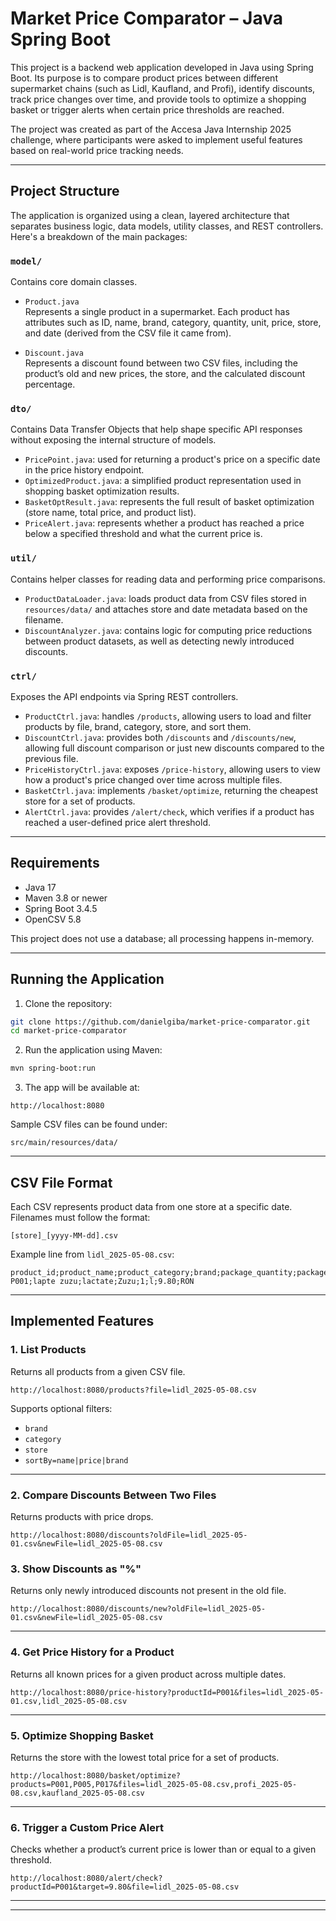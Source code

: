 # Market Price Comparator – Java Spring Boot

This project is a backend web application developed in Java using Spring Boot. Its purpose is to compare product prices between different supermarket chains (such as Lidl, Kaufland, and Profi), identify discounts, track price changes over time, and provide tools to optimize a shopping basket or trigger alerts when certain price thresholds are reached.

The project was created as part of the Accesa Java Internship 2025 challenge, where participants were asked to implement useful features based on real-world price tracking needs.

---

## Project Structure

The application is organized using a clean, layered architecture that separates business logic, data models, utility classes, and REST controllers. Here's a breakdown of the main packages:

### `model/`

Contains core domain classes.

- `Product.java`  
  Represents a single product in a supermarket. Each product has attributes such as ID, name, brand, category, quantity, unit, price, store, and date (derived from the CSV file it came from).

- `Discount.java`  
  Represents a discount found between two CSV files, including the product’s old and new prices, the store, and the calculated discount percentage.

### `dto/`

Contains Data Transfer Objects that help shape specific API responses without exposing the internal structure of models.

- `PricePoint.java`: used for returning a product's price on a specific date in the price history endpoint.
- `OptimizedProduct.java`: a simplified product representation used in shopping basket optimization results.
- `BasketOptResult.java`: represents the full result of basket optimization (store name, total price, and product list).
- `PriceAlert.java`: represents whether a product has reached a price below a specified threshold and what the current price is.

### `util/`

Contains helper classes for reading data and performing price comparisons.

- `ProductDataLoader.java`: loads product data from CSV files stored in `resources/data/` and attaches store and date metadata based on the filename.
- `DiscountAnalyzer.java`: contains logic for computing price reductions between product datasets, as well as detecting newly introduced discounts.

### `ctrl/`

Exposes the API endpoints via Spring REST controllers.

- `ProductCtrl.java`: handles `/products`, allowing users to load and filter products by file, brand, category, store, and sort them.
- `DiscountCtrl.java`: provides both `/discounts` and `/discounts/new`, allowing full discount comparison or just new discounts compared to the previous file.
- `PriceHistoryCtrl.java`: exposes `/price-history`, allowing users to view how a product's price changed over time across multiple files.
- `BasketCtrl.java`: implements `/basket/optimize`, returning the cheapest store for a set of products.
- `AlertCtrl.java`: provides `/alert/check`, which verifies if a product has reached a user-defined price alert threshold.

---

## Requirements

- Java 17
- Maven 3.8 or newer
- Spring Boot 3.4.5
- OpenCSV 5.8

This project does not use a database; all processing happens in-memory.

---

## Running the Application

1. Clone the repository:

```bash
git clone https://github.com/danielgiba/market-price-comparator.git
cd market-price-comparator
```

2. Run the application using Maven:

```bash
mvn spring-boot:run
```

3. The app will be available at:

```
http://localhost:8080
```

Sample CSV files can be found under:

```
src/main/resources/data/
```

---

## CSV File Format

Each CSV represents product data from one store at a specific date. Filenames must follow the format:

```
[store]_[yyyy-MM-dd].csv
```

Example line from `lidl_2025-05-08.csv`:

```
product_id;product_name;product_category;brand;package_quantity;package_unit;price;currency
P001;lapte zuzu;lactate;Zuzu;1;l;9.80;RON
```

---

## Implemented Features

### 1. List Products

Returns all products from a given CSV file.

```
http://localhost:8080/products?file=lidl_2025-05-08.csv

```

Supports optional filters:
- `brand`
- `category`
- `store`
- `sortBy=name|price|brand`

---

### 2. Compare Discounts Between Two Files

Returns products with price drops.

```
http://localhost:8080/discounts?oldFile=lidl_2025-05-01.csv&newFile=lidl_2025-05-08.csv
```

### 3. Show Discounts as "%"

Returns only newly introduced discounts not present in the old file.

```
http://localhost:8080/discounts/new?oldFile=lidl_2025-05-01.csv&newFile=lidl_2025-05-08.csv
```

---

### 4. Get Price History for a Product

Returns all known prices for a given product across multiple dates.

```
http://localhost:8080/price-history?productId=P001&files=lidl_2025-05-01.csv,lidl_2025-05-08.csv
```

---

### 5. Optimize Shopping Basket

Returns the store with the lowest total price for a set of products.

```
http://localhost:8080/basket/optimize?products=P001,P005,P017&files=lidl_2025-05-08.csv,profi_2025-05-08.csv,kaufland_2025-05-08.csv
```

---

### 6. Trigger a Custom Price Alert

Checks whether a product’s current price is lower than or equal to a given threshold.

```
http://localhost:8080/alert/check?productId=P001&target=9.80&file=lidl_2025-05-08.csv
```

---


---



